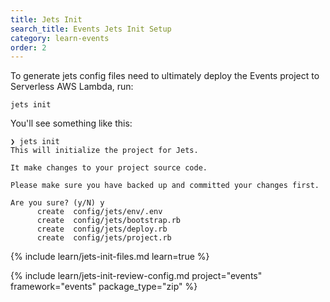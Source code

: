 ```yaml
---
title: Jets Init
search_title: Events Jets Init Setup
category: learn-events
order: 2
---
```


To generate jets config files need to ultimately deploy the Events project to Serverless AWS Lambda, run:

    jets init

You'll see something like this:

    ❯ jets init
    This will initialize the project for Jets.

    It make changes to your project source code.

    Please make sure you have backed up and committed your changes first.

    Are you sure? (y/N) y
          create  config/jets/env/.env
          create  config/jets/bootstrap.rb
          create  config/jets/deploy.rb
          create  config/jets/project.rb

{% include learn/jets-init-files.md learn=true %}

{% include learn/jets-init-review-config.md project="events" framework="events" package_type="zip" %}
